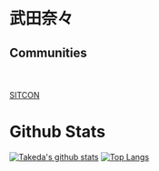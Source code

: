 # 武田奈々
## Communities
<p>
      <a href="https://sitcon.org/"><img height=50>SITCON</a>
</p>

# Github Stats
[![Takeda's github stats](https://github-readme-stats.vercel.app/api?username=windware1203&show_icons=true&theme=cobalt)](https://github.com/windware1203/github-readme-stats)
[![Top Langs](https://github-readme-stats.vercel.app/api/top-langs/?username=windware1203&layout=compact&theme=buefy)](https://github.com/windware1203/github-readme-stats)
